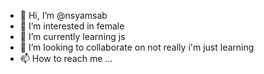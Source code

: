 - 👋 Hi, I’m @nsyamsab
- 👀 I’m interested in female
- 🌱 I’m currently learning js
- 💞️ I’m looking to collaborate on not really i'm just learning
- 📫 How to reach me ...

<!---
nsyamsab/nsyamsab is a ✨ special ✨ repository because its `README.md` (this file) appears on your GitHub profile.
You can click the Preview link to take a look at your changes.
--->
